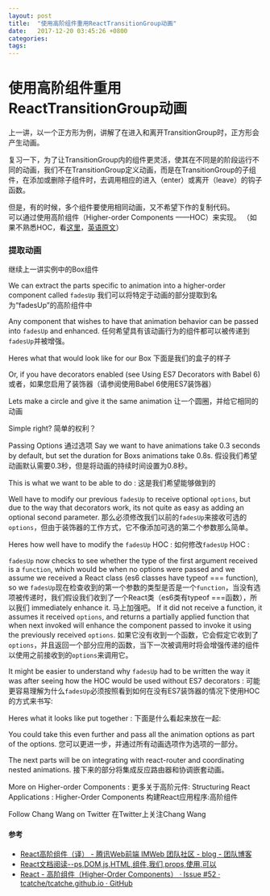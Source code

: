 ```yaml
---
layout: post
title:  "使用高阶组件重用ReactTransitionGroup动画"
date:   2017-12-20 03:45:26 +0800
categories:  
tags: 
---
```


# 使用高阶组件重用ReactTransitionGroup动画 #

上一讲，以一个正方形为例，讲解了在进入和离开TransitionGroup时，正方形会产生动画。

复习一下，为了让TransitionGroup内的组件更灵活，使其在不同是的阶段运行不同的动画，我们不在TransitionGroup定义动画，而是在TransitionGroup的子组件，在添加或删除子组件时，去调用相应的进入（enter）或离开（leave）的钩子函数。


但是，有的时候，多个组件要使用相同动画，又不希望下作的复制代码。   
可以通过使用高阶组件（Higher-order Components ——HOC）来实现。 
（如果不熟悉HOC，看[这里](http://efe.baidu.com/blog/mixins-are-dead-long-live-the-composition/)，[英语原文](https://medium.com/@dan_abramov/mixins-are-dead-long-live-higher-order-components-94a0d2f9e750)）


### 提取动画 ###
继续上一讲实例中的Box组件


We can extract the parts specific to animation into a higher-order component called `fadesUp`
我们可以将特定于动画的部分提取到名为“fadesUp”的高阶组件中


Any component that wishes to have that animation behavior can be passed into `fadesUp` and enhanced.
任何希望具有该动画行为的组件都可以被传递到`fadesUp`并被增强。

Heres what that would look like for our Box
下面是我们的盒子的样子


Or, if you have decorators enabled (see Using ES7 Decorators with Babel 6)
或者，如果您启用了装饰器（请参阅使用Babel 6使用ES7装饰器）


Lets make a circle and give it the same animation
让一个圆圈，并给它相同的动画


Simple right?
简单的权利？

Passing Options
通过选项
Say we want to have animations take 0.3 seconds by default, but set the duration for Boxs animations take 0.8s.
假设我们希望动画默认需要0.3秒，但是将动画的持续时间设置为0.8秒。

This is what we want to be able to do :
这是我们希望能够做到的


Well have to modify our previous `fadesUp` to receive optional `options`, but due to the way that decorators work, its not quite as easy as adding an optional second parameter.
那么必须修改我们以前的`fadesUp`来接收可选的`options`，但由于装饰器的工作方式，它不像添加可选的第二个参数那么简单。

Heres how well have to modify the `fadesUp` HOC :
如何修改`fadesUp` HOC :


`fadesUp` now checks to see whether the type of the first argument received is a `function`, which would be when no options were passed and we assume we received a React class (es6 classes have typeof === function), so we
`fadesUp`现在检查收到的第一个参数的类型是否是一个`function`，当没有选项被传递时，我们假设我们收到了一个React类（es6类有typeof ===函数），所以我们
immediately enhance it.
马上加强吧。
If it did not receive a function, it assumes it received `options`, and returns a partially applied function that when next invoked will enhance the component passed to invoke it using the previously received `options`.
如果它没有收到一个函数，它会假定它收到了`options`，并且返回一个部分应用的函数，当下一次被调用时将会增强传递的组件以使用之前接收到的`options`来调用它。

It might be easier to understand why `fadesUp` had to be written the way it was after seeing how the HOC would be used without ES7 decorators :
可能更容易理解为什么`fadesUp`必须按照看到如何在没有ES7装饰器的情况下使用HOC的方式来书写:


Heres what it looks like put together :
下面是什么看起来放在一起:


You could take this even further and pass all the animation options as part of the options.
您可以更进一步，并通过所有动画选项作为选项的一部分。


The next parts will be on integrating with react-router and coordinating nested animations.
接下来的部分将集成反应路由器和协调嵌套动画。

More on Higher-order Components :
更多关于高阶元件:
Structuring React Applications :  Higher-Order Components
构建React应用程序:高阶组件

Follow Chang Wang on Twitter
在Twitter上关注Chang Wang

#### 参考 ####

* [React高阶组件（译） - 腾讯Web前端 IMWeb 团队社区 - blog - 团队博客](http://imweb.io/topic/5907038a2739bbed32f60dad)
* [React文档阅读--ps,DOM,js,HTML,组件,我们,props,使用,可以](http://www.bijishequ.com/detail/262287?p=70)
* [React - 高阶组件（Higher-Order Components） · Issue #52 · tcatche/tcatche.github.io · GitHub](https://github.com/tcatche/tcatche.github.io/issues/52)